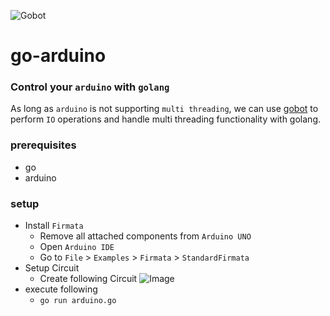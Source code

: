 ![Gobot](https://matt.aimonetti.net/images/gobotio.png)

# go-arduino

### Control your `arduino` with `golang`
As long as `arduino` is not supporting `multi threading`, we can use [gobot](https://gobot.io/) to perform `IO` operations and handle multi threading functionality with golang.

### prerequisites
* go
* arduino

### setup
* Install `Firmata`
    * Remove all attached components from `Arduino UNO`
    * Open `Arduino IDE`
    * Go to `File` > `Examples` > `Firmata` > `StandardFirmata`
* Setup Circuit
    * Create following Circuit ![Image](../master/circuit.svg?raw=true)
* execute following
    * `go run arduino.go`
